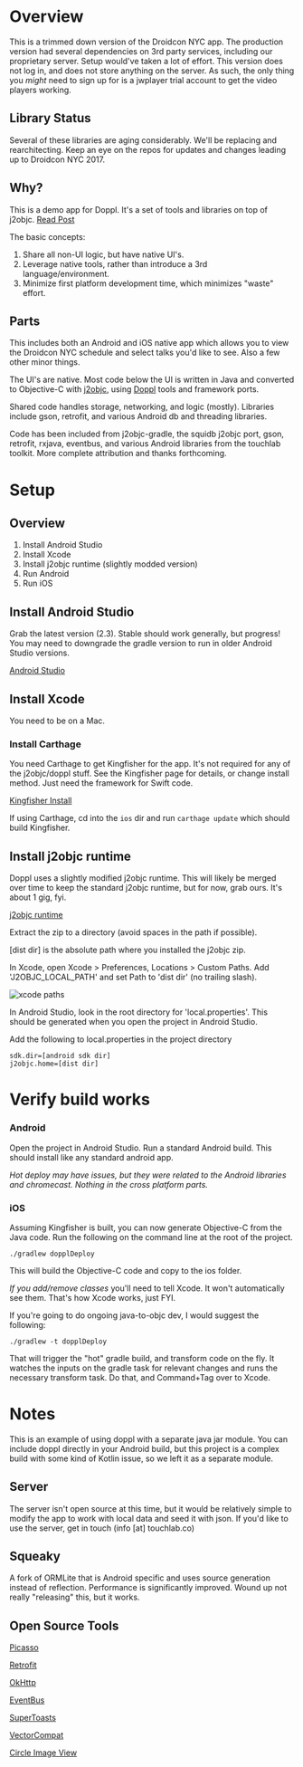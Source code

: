 # Overview

This is a trimmed down version of the Droidcon NYC app. The production version had several dependencies on 3rd party services, including our proprietary server. Setup would've taken a lot of effort. This version does not log in, and does not store anything on the server. As such, the only thing you *might* need to sign up for is a jwplayer trial account to get the video players working.

## Library Status

Several of these libraries are aging considerably. We'll be replacing and rearchitecting.
Keep an eye on the repos for updates and changes leading up to Droidcon NYC 2017.

## Why?

This is a demo app for Doppl. It's a set of tools and libraries on top of j2objc. [Read Post](https://medium.com/@kpgalligan/doppl-e075a0fde44c)

The basic concepts:

1. Share all non-UI logic, but have native UI's.
2. Leverage native tools, rather than introduce a 3rd language/environment.
3. Minimize first platform development time, which minimizes "waste" effort.

## Parts

This includes both an Android and iOS native app which allows you to view the Droidcon NYC schedule and select talks you'd like to see. Also a few other minor things.

The UI's are native. Most code below the UI is written in Java and converted to Objective-C with [j2objc](http://j2objc.org/), using [Doppl](http://doppl.co/) tools and framework ports.

Shared code handles storage, networking, and logic (mostly). Libraries include gson, retrofit, and various Android db and threading libraries.

Code has been included from j2objc-gradle, the squidb j2objc port, gson, retrofit, rxjava, eventbus, and various Android libraries from the touchlab toolkit. More complete attribution and thanks forthcoming.

# Setup

## Overview

1. Install Android Studio
2. Install Xcode
3. Install j2objc runtime (slightly modded version)
4. Run Android
5. Run iOS

## Install Android Studio

Grab the latest version (2.3). Stable should work generally, but progress! You may need to downgrade the gradle version to run in older Android Studio versions.

[Android Studio](https://developer.android.com/studio/index.html)

## Install Xcode

You need to be on a Mac.

### Install Carthage

You need Carthage to get Kingfisher for the app. It's not required for any of the j2objc/doppl stuff. See the Kingfisher page for details, or change install method. Just need the framework for Swift code.

[Kingfisher Install](https://github.com/onevcat/Kingfisher/wiki/Installation-Guide)

If using Carthage, cd into the `ios` dir and run `carthage update` which should build Kingfisher.

## Install j2objc runtime

Doppl uses a slightly modified j2objc runtime. This will likely be merged over time to keep the standard j2objc runtime, but for now, grab ours. It's about 1 gig, fyi.

[j2objc runtime](http://dopplmaven.s3-website-us-east-1.amazonaws.com/dist.zip)

Extract the zip to a directory (avoid spaces in the path if possible).

[dist dir] is the absolute path where you installed the j2objc zip.

In Xcode, open Xcode > Preferences, Locations > Custom Paths. Add 'J2OBJC_LOCAL_PATH' and set Path to 'dist dir' (no trailing slash).

![xcode paths](https://s3.amazonaws.com/dopplmaven/xcodepath.png)

In Android Studio, look in the root directory for 'local.properties'. This should be generated when you open the project in Android Studio.

Add the following to local.properties in the project directory

```
sdk.dir=[android sdk dir]
j2objc.home=[dist dir]
```

# Verify build works

### Android

Open the project in Android Studio. Run a standard Android build. This should install like any standard android app.

*Hot deploy may have issues, but they were related to the Android libraries and chromecast. Nothing in the cross platform parts.*

### iOS

Assuming Kingfisher is built, you can now generate Objective-C from the Java code. Run the following on the command line at the root of the project.

```
./gradlew dopplDeploy
```

This will build the Objective-C code and copy to the ios folder.

*If you add/remove classes* you'll need to tell Xcode. It won't automatically see them. That's how Xcode works, just FYI.

If you're going to do ongoing java-to-objc dev, I would suggest the following:

```
./gradlew -t dopplDeploy
```

That will trigger the "hot" gradle build, and transform code on the fly. It watches the inputs on the gradle task for relevant changes and runs the necessary transform task. Do that, and Command+Tag over to Xcode.

# Notes

This is an example of using doppl with a separate java jar module. You can include doppl directly in your Android build, but this project is a complex build with some kind of Kotlin issue, so we left it as a separate module.

## Server

The server isn't open source at this time, but it would be relatively simple to modify the app to work with local data and seed it with json. If you'd like to use the server, get in touch (info [at] touchlab.co)

## Squeaky

A fork of ORMLite that is Android specific and uses source generation instead of reflection. Performance is significantly improved. Wound up not really "releasing" this, but it works.

## Open Source Tools

[Picasso](http://square.github.io/picasso/)

[Retrofit](http://square.github.io/retrofit/)

[OkHttp](http://square.github.io/okhttp/)

[EventBus](https://github.com/greenrobot/EventBus)

[SuperToasts](https://github.com/JohnPersano/SuperToasts)

[VectorCompat](https://github.com/wnafee/vector-compat)

[Circle Image View](https://github.com/hdodenhof/CircleImageView)
